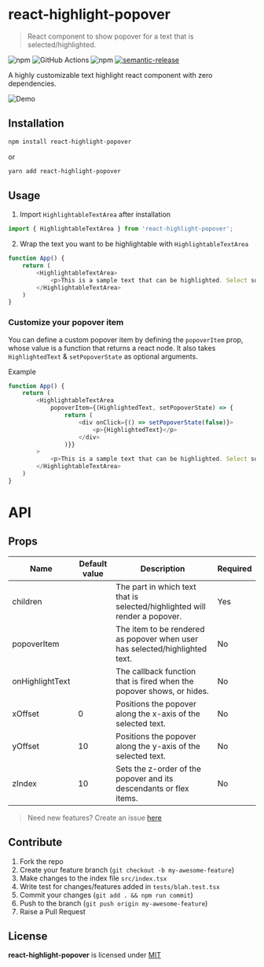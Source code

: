 # react-highlight-popover
> React component to show popover for a text that is selected/highlighted.

![npm](https://img.shields.io/npm/v/react-highlight-popover?logo=npm&style=flat-square)
![GitHub Actions](https://img.shields.io/github/actions/workflow/status/chideraike/react-highlight-popover/publish.yml?branch=main&style=flat-square)
![npm](https://img.shields.io/npm/dm/react-highlight-popover?style=flat-square)
[![semantic-release](https://img.shields.io/badge/%20%20%F0%9F%93%A6%F0%9F%9A%80-semantic--release-e10079.svg?style=flat-square)](https://github.com/semantic-release/semantic-release)

A highly customizable text highlight react component with zero dependencies.

![Demo](https://user-images.githubusercontent.com/42821245/166227004-25300342-1da1-4552-a8cf-6f6a7154bff2.gif)

## Installation
```bash
npm install react-highlight-popover
```
or
```bash
yarn add react-highlight-popover
```

## Usage
1. Import `HighlightableTextArea` after installation
```js
import { HighlightableTextArea } from 'react-highlight-popover';
```
2. Wrap the text you want to be highlightable with `HighlightableTextArea`
```js
function App() {
    return (
        <HighlightableTextArea>
            <p>This is a sample text that can be highlighted. Select some text from here to see.</p>
        </HighlightableTextArea>
    )
}
```

### Customize your popover item
You can define a custom popover item by defining the `popoverItem` prop, whose value is a function that returns a react node. It also takes `HighlightedText` & `setPopoverState` as optional arguments.

Example
```js
function App() {
    return (
        <HighlightableTextArea 
            popoverItem={(HighlightedText, setPopoverState) => {
                return (
                    <div onClick={() => setPopoverState(false)}>
                        <p>{HighlightedText}</p>
                    </div>
                )}}
        >
            <p>This is a sample text that can be highlighted. Select some text from here to see.</p>
        </HighlightableTextArea>
    )
}
```

# API
## Props
Name|Default value|Description|Required
---|---|---|---
children||The part in which text that is selected/highlighted will render a popover.|Yes
popoverItem||The item to be rendered as popover when user has selected/highlighted text.|No
onHighlightText||The callback function that is fired when the popover shows, or hides.|No
xOffset|0|Positions the popover along the x-axis of the selected text.|No
yOffset|10|Positions the popover along the y-axis of the selected text.|No
zIndex|10|Sets the z-order of the popover and its descendants or flex items.|No

> Need new features? Create an issue [here](https://github.com/chideraike/react-highlight-popover/issues/new)

## Contribute
1. Fork the repo 
2. Create your feature branch (`git checkout -b my-awesome-feature`)
3. Make changes to the index file `src/index.tsx`
4. Write test for changes/features added in `tests/blah.test.tsx`
5. Commit your changes (`git add . && npm run commit`)
6. Push to the branch (`git push origin my-awesome-feature`)
7. Raise a Pull Request

## License
**react-highlight-popover** is licensed under [MIT](https://github.com/chideraike/react-highlight-popover/blob/main/LICENSE)
